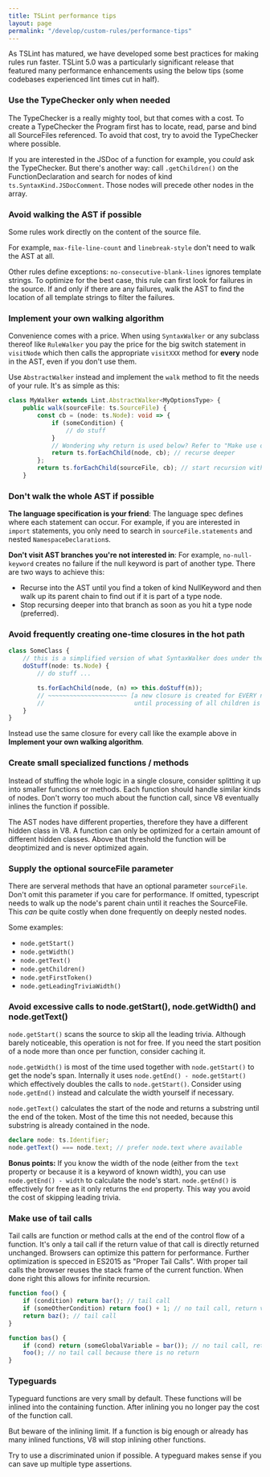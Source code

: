 ```yaml
---
title: TSLint performance tips
layout: page
permalink: "/develop/custom-rules/performance-tips"
---
```


As TSLint has matured, we have developed some best practices for making rules run faster. TSLint 5.0 was a particularly
significant release that featured many performance enhancements using the below tips (some codebases experienced lint times
cut in half).

### Use the TypeChecker only when needed

The TypeChecker is a really mighty tool, but that comes with a cost. To create a TypeChecker the Program first has to locate, read, parse and bind all SourceFiles referenced.
To avoid that cost, try to avoid the TypeChecker where possible.

If you are interested in the JSDoc of a function for example, you _could_ ask the TypeChecker.
But there's another way: call `.getChildren()` on the FunctionDeclaration and search for nodes of kind `ts.SyntaxKind.JSDocComment`.
Those nodes will precede other nodes in the array.

### Avoid walking the AST if possible

Some rules work directly on the content of the source file.

For example, `max-file-line-count` and `linebreak-style` don't need to walk the AST at all.

Other rules define exceptions: `no-consecutive-blank-lines` ignores template strings.
To optimize for the best case, this rule can first look for failures in the source.
If and only if there are any failures, walk the AST to find the location of all template strings to filter the failures.

### Implement your own walking algorithm

Convenience comes with a price. When using `SyntaxWalker` or any subclass thereof like `RuleWalker` you pay the price for the
big switch statement in `visitNode` which then calls the appropriate `visitXXX` method for **every** node in the AST, even if you don't use them.

Use `AbstractWalker` instead and implement the `walk` method to fit the needs of your rule.
It's as simple as this:

```ts
class MyWalker extends Lint.AbstractWalker<MyOptionsType> {
    public walk(sourceFile: ts.SourceFile) {
        const cb = (node: ts.Node): void => {
            if (someCondition) {
                // do stuff
            }
            // Wondering why return is used below? Refer to "Make use of tail calls"
            return ts.forEachChild(node, cb); // recurse deeper
        };
        return ts.forEachChild(sourceFile, cb); // start recursion with children of sourceFile
    }
```

### Don't walk the whole AST if possible

**The language specification is your friend**:
The language spec defines where each statement can occur.
For example, if you are interested in `import` statements, you only need to search in `sourceFile.statements` and nested `NamespaceDeclaration`s.

**Don't visit AST branches you're not interested in**:
For example, `no-null-keyword` creates no failure if the null keyword is part of another type.
There are two ways to achieve this:

-   Recurse into the AST until you find a token of kind NullKeyword and then walk up its parent chain to find out if it is part of a type node.
-   Stop recursing deeper into that branch as soon as you hit a type node (preferred).

### Avoid frequently creating one-time closures in the hot path

```ts
class SomeClass {
    // this is a simplified version of what SyntaxWalker does under the hood
    doStuff(node: ts.Node) {
        // do stuff ...

        ts.forEachChild(node, (n) => this.doStuff(n));
        // ~~~~~~~~~~~~~~~~~~~~~~ [a new closure is created for EVERY node in the AST and remains on the call stack
        //                         until processing of all children is done]
    }
}
```

Instead use the same closure for every call like the example above in **Implement your own walking algorithm**.

### Create small specialized functions / methods

Instead of stuffing the whole logic in a single closure, consider splitting it up into smaller functions or methods.
Each function should handle similar kinds of nodes. Don't worry too much about the function call, since V8 eventually inlines the function
if possible.

The AST nodes have different properties, therefore they have a different hidden class in V8. A function can only be optimized for a certain
amount of different hidden classes. Above that threshold the function will be deoptimized and is never optimized again.

### Supply the optional sourceFile parameter

There are serveral methods that have an optional parameter `sourceFile`. Don't omit this parameter if you care for performance.
If omitted, typescript needs to walk up the node's parent chain until it reaches the SourceFile. This _can_ be quite costly when done
frequently on deeply nested nodes.

Some examples:

-   `node.getStart()`
-   `node.getWidth()`
-   `node.getText()`
-   `node.getChildren()`
-   `node.getFirstToken()`
-   `node.getLeadingTriviaWidth()`

### Avoid excessive calls to node.getStart(), node.getWidth() and node.getText()

`node.getStart()` scans the source to skip all the leading trivia. Although barely noticeable, this operation is not for free.
If you need the start position of a node more than once per function, consider caching it.

`node.getWidth()` is most of the time used together with `node.getStart()` to get the node's span. Internally it uses `node.getEnd() - node.getStart()` which effectively doubles the calls to `node.getStart()`. Consider using `node.getEnd()` instead and calculate the width yourself if necessary.

`node.getText()` calculates the start of the node and returns a substring until the end of the token.
Most of the time this not needed, because this substring is already contained in the node.

```ts
declare node: ts.Identifier;
node.getText() === node.text; // prefer node.text where available
```

**Bonus points:** If you know the width of the node (either from the `text` property or because it is a keyword of known width),
you can use `node.getEnd() - width` to calculate the node's start.
`node.getEnd()` is effectively for free as it only returns the `end` property. This way you avoid the cost of skipping leading trivia.

### Make use of tail calls

Tail calls are function or method calls at the end of the control flow of a function. It's only a tail call if the return value of that call
is directly returned unchanged. Browsers can optimize this pattern for performance.
Further optimization is specced in ES2015 as "Proper Tail Calls".
With proper tail calls the browser reuses the stack frame of the current function. When done right this allows for infinite recursion.

```ts
function foo() {
    if (condition) return bar(); // tail call
    if (someOtherCondition) return foo() + 1; // no tail call, return value is modified
    return baz(); // tail call
}

function bas() {
    if (cond) return (someGlobalVariable = bar()); // no tail call, return value is stored in value before it is returned
    foo(); // no tail call because there is no return
}
```

### Typeguards

Typeguard functions are very small by default. These functions will be inlined into the containing function.
After inlining you no longer pay the cost of the function call.

But beware of the inlining limit. If a function is big enough or already has many inlined functions, V8 will stop inlining other functions.

Try to use a discriminated union if possible. A typeguard makes sense if you can save up multiple type assertions.
